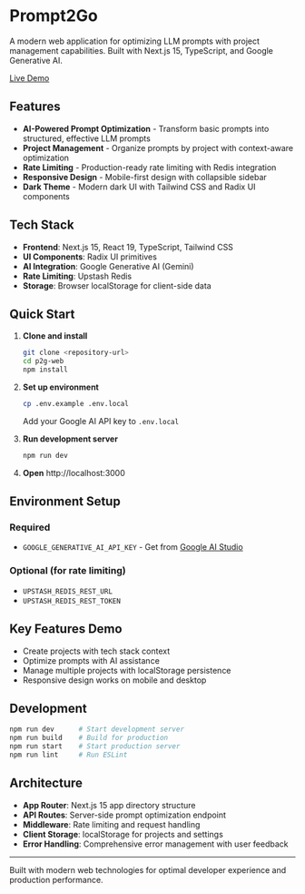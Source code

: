 # Prompt2Go

A modern web application for optimizing LLM prompts with project management capabilities. Built with Next.js 15, TypeScript, and Google Generative AI.

<a href="https://p2g-web.vercel.app/" target="_blank" rel="noopener noreferrer">Live Demo</a>

## Features

- **AI-Powered Prompt Optimization** - Transform basic prompts into structured, effective LLM prompts
- **Project Management** - Organize prompts by project with context-aware optimization
- **Rate Limiting** - Production-ready rate limiting with Redis integration
- **Responsive Design** - Mobile-first design with collapsible sidebar
- **Dark Theme** - Modern dark UI with Tailwind CSS and Radix UI components

## Tech Stack

- **Frontend**: Next.js 15, React 19, TypeScript, Tailwind CSS
- **UI Components**: Radix UI primitives
- **AI Integration**: Google Generative AI (Gemini)
- **Rate Limiting**: Upstash Redis
- **Storage**: Browser localStorage for client-side data

## Quick Start

1. **Clone and install**
   ```bash
   git clone <repository-url>
   cd p2g-web
   npm install
   ```

2. **Set up environment**
   ```bash
   cp .env.example .env.local
   ```
   Add your Google AI API key to `.env.local`

3. **Run development server**
   ```bash
   npm run dev
   ```

4. **Open** http://localhost:3000

## Environment Setup

### Required
- `GOOGLE_GENERATIVE_AI_API_KEY` - Get from [Google AI Studio](https://aistudio.google.com/apikey)

### Optional (for rate limiting)
- `UPSTASH_REDIS_REST_URL`
- `UPSTASH_REDIS_REST_TOKEN`

## Key Features Demo

- Create projects with tech stack context
- Optimize prompts with AI assistance
- Manage multiple projects with localStorage persistence
- Responsive design works on mobile and desktop

## Development

```bash
npm run dev      # Start development server
npm run build    # Build for production
npm run start    # Start production server
npm run lint     # Run ESLint
```

## Architecture

- **App Router**: Next.js 15 app directory structure
- **API Routes**: Server-side prompt optimization endpoint
- **Middleware**: Rate limiting and request handling
- **Client Storage**: localStorage for projects and settings
- **Error Handling**: Comprehensive error management with user feedback

---

Built with modern web technologies for optimal developer experience and production performance.
